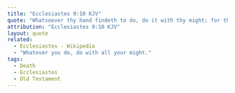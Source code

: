 ```yaml
---
title: "Ecclesiastes 9:10 KJV"
quote: "Whatsoever thy hand findeth to do, do it with thy might; for there is no work, nor device, nor knowledge, nor wisdom, in the grave, whither thou goest."
attribution: "Ecclesiastes 9:10 KJV"
layout: quote
related:
  - Ecclesiastes - Wikipedia
  - "Whatever you do, do with all your might."
tags:
  - Death
  - Ecclesiastes
  - Old Testament
---
```


